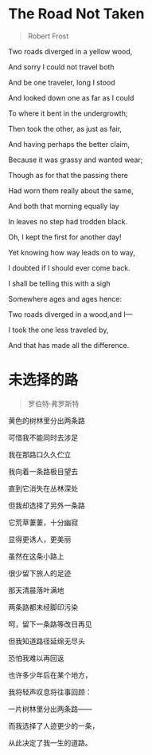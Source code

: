 # The Road Not Taken

> Robert Frost

Two roads diverged in a yellow wood,

And sorry I could not travel both

And be one traveler, long I stood

And looked down one as far as I could

To where it bent in the undergrowth;

Then took the other, as just as fair,

And having perhaps the better claim,

Because it was grassy and wanted wear;

Though as for that the passing there

Had worn them really about the same,

And both that morning equally lay

In leaves no step had trodden black.

Oh, I kept the first for another day!

Yet knowing how way leads on to way,

I doubted if I should ever come back.

I shall be telling this with a sigh

Somewhere ages and ages hence:

Two roads diverged in a wood,and I—

I took the one less traveled by,

And that has made all the difference.


# 未选择的路

> 罗伯特·弗罗斯特

黄色的树林里分出两条路

可惜我不能同时去涉足

我在那路口久久伫立

我向着一条路极目望去

直到它消失在丛林深处

但我却选择了另外一条路

它荒草萋萋，十分幽寂

显得更诱人，更美丽

虽然在这条小路上

很少留下旅人的足迹

那天清晨落叶满地

两条路都未经脚印污染

呵，留下一条路等改日再见

但我知道路径延绵无尽头

恐怕我难以再回返

也许多少年后在某个地方，

我将轻声叹息将往事回顾：

一片树林里分出两条路——

而我选择了人迹更少的一条，

从此决定了我一生的道路。

